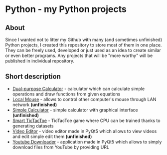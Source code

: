 # Python - my Python projects

## About
Since I wanted not to litter my Github with many (and sometimes unfinished) Python projects, I created this repository to store most of them in one place. They can be freely used, developed or just used as an idea to create similar or even better programs. Any projects that will be "more worthy" will be published in individual repository.

## Short description
- [Dual-purpose Calculator](https://github.com/Matlosh/Python/tree/main/Dual-purpose%20Calculator) - calculator which can calculate simple operations and draw functions from given equations
- [Local Mouse](https://github.com/Matlosh/Python/tree/main/Local%20Mouse) - allows to control other computer's mouse through LAN network **(unfinished)**
- [Simple Calculator](https://github.com/Matlosh/Python/tree/main/Simple%20Calculator) - simple calculator with graphical interface **(unfinished)**
- [Smart TicTacToe](https://github.com/Matlosh/Python/tree/main/Smart%20TicTacToe) - TicTacToe game where CPU can be trained thanks to generating datasets
- [Video Editor](https://github.com/Matlosh/Python/tree/main/Video%20Editor) - video editor made in PyQt5 which allows to view videos and edit simple edit them **(unfinished)**
- [Youtube Downloader](https://github.com/Matlosh/Python/tree/main/Youtube%20Downloader) - application made in PyQt5 which allows to simply download files from YouTube by providing URL